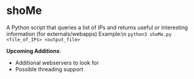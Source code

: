 # shoMe
A Python script that queries a list of IPs and returns useful or interesting information (for externals/webapps)
Example:\n
 ```python3 shoMe.py <file_of_IPs> <output_file>```

__Upcoming Additions__:
* Additional webservers to look for
* Possible threading support
